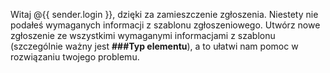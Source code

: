 Witaj @{{ sender.login }}, dzięki za zamieszczenie zgłoszenia. Niestety nie podałeś wymaganych informacji z szablonu zgłoszeniowego. Utwórz nowe zgłoszenie ze wszystkimi wymaganymi informacjami z szablonu (szczególnie ważny jest **###Typ elementu**), a to ułatwi nam pomoc w rozwiązaniu twojego problemu.
